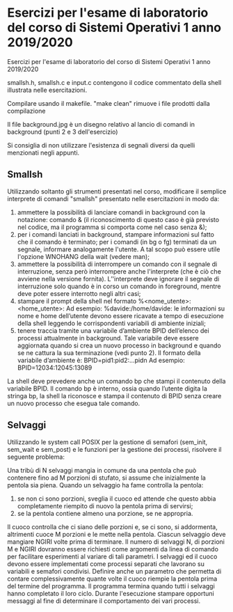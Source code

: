 # Esercizi per l'esame di laboratorio del corso di Sistemi Operativi 1 anno 2019/2020

Esercizi per l'esame di laboratorio del corso di Sistemi Operativi 1 anno 2019/2020

smallsh.h, smallsh.c e input.c contengono il codice commentato della shell illustrata nelle esercitazioni.

Compilare usando il makefile. "make clean" rimuove i file prodotti dalla compilazione

Il file background.jpg è un disegno relativo al lancio di comandi in background (punti 2 e 3 dell'esercizio)

Si consiglia di non utilizzare l'esistenza di segnali diversi da quelli menzionati negli appunti.

## Smallsh
Utilizzando soltanto gli strumenti presentati nel corso, modificare il semplice interprete di comandi
"smallsh" presentato nelle esercitazioni in modo da:
1. ammettere la possibilità di lanciare comandi in background con la notazione:
comando &
(il riconoscimento di questo caso è già previsto nel codice, ma il programma si comporta come
nel caso senza &);
2. per i comandi lanciati in background, stampare informazioni sul fatto che il comando è
terminato; per i comandi (in bg o fg) terminati da un segnale, informare analogamente l'utente.
A tal scopo può essere utile l'opzione WNOHANG della wait (vedere man);
3. ammettere la possibilità di interrompere un comando con il segnale di interruzione, senza però
interrompere anche l'interprete (che è ciò che avviene nella versione fornita). L’'interprete deve
ignorare il segnale di interruzione solo quando è in corso un comando in foreground, mentre
deve poter essere interrotto negli altri casi;
4. stampare il prompt della shell nel formato
%<nome_utente>:<home_utente>:
Ad esempio:
%davide:/home/davide:
le informazioni su nome e home dell’utente devono essere ricavate a tempo di esecuzione della
shell leggendo le corrispondenti variabili di ambiente iniziali;
5. tenere traccia tramite una variabile d’ambiente BPID dell’elenco dei processi attualmente in
background. Tale variabile deve essere aggiornata quando si crea un nuovo processo in
background e quando se ne cattura la sua terminazione (vedi punto 2).
Il formato della variabile d’ambiente è:
BPID=pid1:pid2:...pidn
Ad esempio:
BPID=12034:12045:13089

La shell deve prevedere anche un comando bp che stampi il contenuto della variabile BPID. Il
comando bp è interno, ossia quando l’utente digita la stringa bp, la shell la riconosce e stampa
il contenuto di BPID senza creare un nuovo processo che esegua tale comando.

## Selvaggi
Utilizzando le system call POSIX per la gestione di semafori (sem_init, sem_wait e sem_post) e le funzioni per la gestione dei processi, risolvere il seguente problema:

Una tribù di N selvaggi mangia in comune da una pentola che può contenere fino ad M porzioni di
stufato, si assume che inizialmente la pentola sia piena. Quando un selvaggio ha fame controlla la
pentola:

1) se non ci sono porzioni, sveglia il cuoco ed attende che questo abbia completamente riempito di nuovo la pentola prima di servirsi;
2) se la pentola contiene almeno una porzione, se ne appropria.

Il cuoco controlla che ci siano delle porzioni e, se ci sono, si addormenta, altrimenti cuoce M porzioni
e le mette nella pentola. Ciascun selvaggio deve mangiare NGIRI volte prima di terminare.
Il numero di selvaggi N, di porzioni M e NGIRI dovranno essere richiesti come argomenti da linea di
comando per facilitare esperimenti al variare di tali parametri. I selvaggi ed il cuoco devono essere
implementati come processi separati che lavorano su variabili e semafori condivisi. Definire anche
un parametro che permetta di contare complessivamente quante volte il cuoco riempie la pentola prima
del termine del programma. Il programma termina quando tutti i selvaggi hanno completato il loro
ciclo. 
Durante l'esecuzione stampare opportuni messaggi al fine di determinare il comportamento dei
vari processi.
